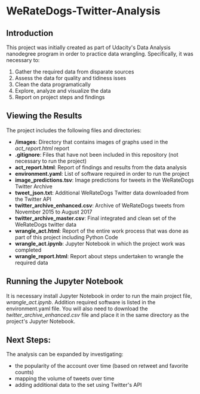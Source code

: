 # WeRateDogs-Twitter-Analysis

## Introduction
This project was initially created as part of Udacity's Data Analysis nanodegree program in order to practice data wrangling. Specifically, it was necessary to:
1. Gather the required data from disparate sources
2. Assess the data for quality and tidiness isses
3. Clean the data programatically
4. Explore, analyze and visualize the data
5. Report on project steps and findings

## Viewing the Results
The project includes the following files and directories:
- **/images**: Directory that contains images of graphs used in the *act_report.html* report
- **.gitignore**: Files that have not been included in this repository (not necessary to run the project)
- **act_report.html**: Report of findings and results from the data analysis
- **environment.yaml**: List of software required in order to run the project
- **image_predictions.tsv**: Image predictions for tweets in the WeRateDogs Twitter Archive
- **tweet_json.txt**: Additional WeRateDogs Twitter data downloaded from the Twitter API
- **twitter_archive_enhanced.csv**: Archive of WeRateDogs tweets from November 2015 to August 2017
- **twitter_archive_master.csv**: Final integrated and clean set of the WeRateDogs twitter data
- **wrangle_act.html**: Report of the entire work process that was done as part of this project including Python Code
- **wrangle_act.ipynb**: Jupyter Notebook in which the project work was completed
- **wrangle_report.html**: Report about steps undertaken to wrangle the required data

## Running the Jupyter Notebook
It is necessary install Jupyter Notebook in order to run the main project file, *wrangle_act.ipynb*. Addition required software is listed in the environment.yaml file. You will also need to download the *twitter_archive_enhanced.csv* file and place it in the same directory as the project's Jupyter Notebook.

## Next Steps:
The analysis can be expanded by investigating:
- the popularity of the account over time (based on retweet and favorite counts)
- mapping the volume of tweets over time
- adding additional data to the set using Twitter's API
